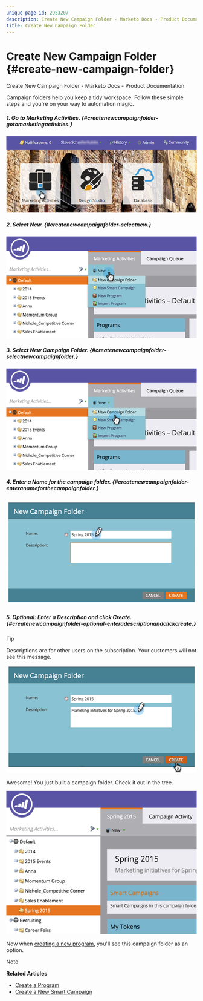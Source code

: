 ```yaml
---
unique-page-id: 2953207
description: Create New Campaign Folder - Marketo Docs - Product Documentation
title: Create New Campaign Folder
---
```


# Create New Campaign Folder {#create-new-campaign-folder}

Create New Campaign Folder - Marketo Docs - Product Documentation

Campaign folders help you keep a tidy workspace. Follow these simple steps and you're on your way to automation magic.

##### 1. Go to Marketing Activities. {#createnewcampaignfolder-gotomarketingactivities.}

![](assets/login-marketing-activities.png)

##### 2. Select New. {#createnewcampaignfolder-selectnew.}

![](assets/image2015-2-25-7-3a57-3a18.png)

##### 3. Select New Campaign Folder. {#createnewcampaignfolder-selectnewcampaignfolder.}

![](assets/image2015-2-25-7-3a58-3a15.png)

##### 4. Enter a Name for the campaign folder. {#createnewcampaignfolder-enteranameforthecampaignfolder.}

![](assets/image2015-2-25-8-3a0-3a20.png)

##### 5. Optional: Enter a Description and click Create.  {#createnewcampaignfolder-optional-enteradescriptionandclickcreate.}

>[!TIP]
>
>Descriptions are for other users on the subscription. Your customers will not see this message.

![](assets/image2015-2-25-8-3a9-3a3.png)

Awesome! You just built a campaign folder. Check it out in the tree.

![](assets/image2015-2-25-8-3a10-3a29.png)

Now when [creating a new program](../../../../welcome-to-marketo-docs/product-docs/core-marketo-concepts/programs/creating-programs/create-a-program.md), you'll see this campaign folder as an option.

>[!NOTE]
>
>**Related Articles**
>
>* [Create a Program](../../../../welcome-to-marketo-docs/product-docs/core-marketo-concepts/programs/creating-programs/create-a-program.md)
>* [Create a New Smart Campaign](../../../../welcome-to-marketo-docs/product-docs/core-marketo-concepts/smart-campaigns/creating-a-smart-campaign/create-a-new-smart-campaign.md)
>


